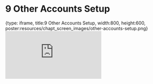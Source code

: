 # 9 Other Accounts Setup
 
{type: iframe, title:9 Other Accounts Setup, width:800, height:600, poster:resources/chapt_screen_images/other-accounts-setup.png}
![](https://datatrail-jhu.github.io/DataTrail_ReOrg/no_toc/other-accounts-setup.html)
 

 
